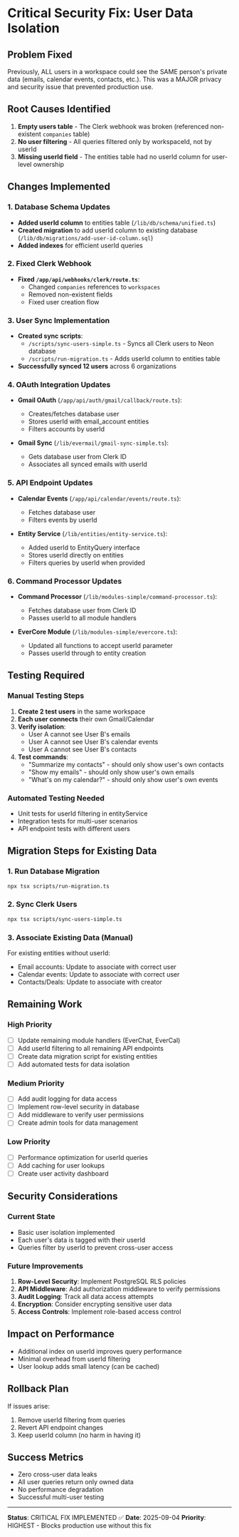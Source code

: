# Critical Security Fix: User Data Isolation

## Problem Fixed
Previously, ALL users in a workspace could see the SAME person's private data (emails, calendar events, contacts, etc.). This was a MAJOR privacy and security issue that prevented production use.

## Root Causes Identified
1. **Empty users table** - The Clerk webhook was broken (referenced non-existent `companies` table)
2. **No user filtering** - All queries filtered only by workspaceId, not by userId
3. **Missing userId field** - The entities table had no userId column for user-level ownership

## Changes Implemented

### 1. Database Schema Updates
- **Added userId column** to entities table (`/lib/db/schema/unified.ts`)
- **Created migration** to add userId column to existing database (`/lib/db/migrations/add-user-id-column.sql`)
- **Added indexes** for efficient userId queries

### 2. Fixed Clerk Webhook
- **Fixed `/app/api/webhooks/clerk/route.ts`**:
  - Changed `companies` references to `workspaces`
  - Removed non-existent fields
  - Fixed user creation flow

### 3. User Sync Implementation
- **Created sync scripts**:
  - `/scripts/sync-users-simple.ts` - Syncs all Clerk users to Neon database
  - `/scripts/run-migration.ts` - Adds userId column to entities table
- **Successfully synced 12 users** across 6 organizations

### 4. OAuth Integration Updates
- **Gmail OAuth** (`/app/api/auth/gmail/callback/route.ts`):
  - Creates/fetches database user
  - Stores userId with email_account entities
  - Filters accounts by userId
  
- **Gmail Sync** (`/lib/evermail/gmail-sync-simple.ts`):
  - Gets database user from Clerk ID
  - Associates all synced emails with userId

### 5. API Endpoint Updates
- **Calendar Events** (`/app/api/calendar/events/route.ts`):
  - Fetches database user
  - Filters events by userId
  
- **Entity Service** (`/lib/entities/entity-service.ts`):
  - Added userId to EntityQuery interface
  - Stores userId directly on entities
  - Filters queries by userId when provided

### 6. Command Processor Updates
- **Command Processor** (`/lib/modules-simple/command-processor.ts`):
  - Fetches database user from Clerk ID
  - Passes userId to all module handlers
  
- **EverCore Module** (`/lib/modules-simple/evercore.ts`):
  - Updated all functions to accept userId parameter
  - Passes userId through to entity creation

## Testing Required

### Manual Testing Steps
1. **Create 2 test users** in the same workspace
2. **Each user connects** their own Gmail/Calendar
3. **Verify isolation**:
   - User A cannot see User B's emails
   - User A cannot see User B's calendar events
   - User A cannot see User B's contacts
4. **Test commands**:
   - "Summarize my contacts" - should only show user's own contacts
   - "Show my emails" - should only show user's own emails
   - "What's on my calendar?" - should only show user's own events

### Automated Testing Needed
- Unit tests for userId filtering in entityService
- Integration tests for multi-user scenarios
- API endpoint tests with different users

## Migration Steps for Existing Data

### 1. Run Database Migration
```bash
npx tsx scripts/run-migration.ts
```

### 2. Sync Clerk Users
```bash
npx tsx scripts/sync-users-simple.ts
```

### 3. Associate Existing Data (Manual)
For existing entities without userId:
- Email accounts: Update to associate with correct user
- Calendar events: Update to associate with correct user
- Contacts/Deals: Update to associate with creator

## Remaining Work

### High Priority
- [ ] Update remaining module handlers (EverChat, EverCal)
- [ ] Add userId filtering to all remaining API endpoints
- [ ] Create data migration script for existing entities
- [ ] Add automated tests for data isolation

### Medium Priority
- [ ] Add audit logging for data access
- [ ] Implement row-level security in database
- [ ] Add middleware to verify user permissions
- [ ] Create admin tools for data management

### Low Priority
- [ ] Performance optimization for userId queries
- [ ] Add caching for user lookups
- [ ] Create user activity dashboard

## Security Considerations

### Current State
- Basic user isolation implemented
- Each user's data is tagged with their userId
- Queries filter by userId to prevent cross-user access

### Future Improvements
1. **Row-Level Security**: Implement PostgreSQL RLS policies
2. **API Middleware**: Add authorization middleware to verify permissions
3. **Audit Logging**: Track all data access attempts
4. **Encryption**: Consider encrypting sensitive user data
5. **Access Controls**: Implement role-based access control

## Impact on Performance
- Additional index on userId improves query performance
- Minimal overhead from userId filtering
- User lookup adds small latency (can be cached)

## Rollback Plan
If issues arise:
1. Remove userId filtering from queries
2. Revert API endpoint changes
3. Keep userId column (no harm in having it)

## Success Metrics
- Zero cross-user data leaks
- All user queries return only owned data
- No performance degradation
- Successful multi-user testing

---

**Status**: CRITICAL FIX IMPLEMENTED ✅
**Date**: 2025-09-04
**Priority**: HIGHEST - Blocks production use without this fix